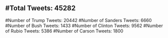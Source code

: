 #Total Tweets: 45282 
---
#Number of Trump Tweets: 20442
#Number of Sanders Tweets: 6660
#Number of Bush Tweets: 1433
#Number of Clinton Tweets: 9562
#Number of Rubio Tweets: 5386
#Number of Carson Tweets: 1800
